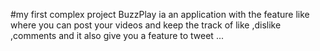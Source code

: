 #my first complex project
BuzzPlay ia an application with the feature like where you can post your videos and keep the track of like ,dislike ,comments and it also give you a feature  to  tweet ...

